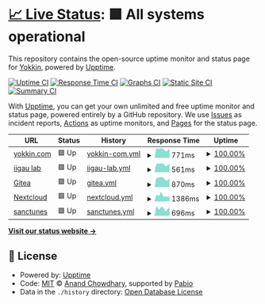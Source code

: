 # [📈 Live Status](https://froggie3.github.io/upptime): <!--live status--> **🟩 All systems operational**

This repository contains the open-source uptime monitor and status page for [Yokkin](https://yokkin.com/), powered by [Upptime](https://github.com/upptime/upptime).

[![Uptime CI](https://github.com/froggie3/upptime/workflows/Uptime%20CI/badge.svg)](https://github.com/froggie3/upptime/actions?query=workflow%3A%22Uptime+CI%22)
[![Response Time CI](https://github.com/froggie3/upptime/workflows/Response%20Time%20CI/badge.svg)](https://github.com/froggie3/upptime/actions?query=workflow%3A%22Response+Time+CI%22)
[![Graphs CI](https://github.com/froggie3/upptime/workflows/Graphs%20CI/badge.svg)](https://github.com/froggie3/upptime/actions?query=workflow%3A%22Graphs+CI%22)
[![Static Site CI](https://github.com/froggie3/upptime/workflows/Static%20Site%20CI/badge.svg)](https://github.com/froggie3/upptime/actions?query=workflow%3A%22Static+Site+CI%22)
[![Summary CI](https://github.com/froggie3/upptime/workflows/Summary%20CI/badge.svg)](https://github.com/froggie3/upptime/actions?query=workflow%3A%22Summary+CI%22)

With [Upptime](https://upptime.js.org), you can get your own unlimited and free uptime monitor and status page, powered entirely by a GitHub repository. We use [Issues](https://github.com/froggie3/upptime/issues) as incident reports, [Actions](https://github.com/froggie3/upptime/actions) as uptime monitors, and [Pages](https://froggie3.github.io/upptime) for the status page.

<!--start: status pages-->
<!-- This summary is generated by Upptime (https://github.com/upptime/upptime) -->
<!-- Do not edit this manually, your changes will be overwritten -->
<!-- prettier-ignore -->
| URL | Status | History | Response Time | Uptime |
| --- | ------ | ------- | ------------- | ------ |
| <img alt="" src="https://icons.duckduckgo.com/ip3/yokkin.com.ico" height="13"> [yokkin.com](https://yokkin.com) | 🟩 Up | [yokkin-com.yml](https://github.com/froggie3/upptime/commits/HEAD/history/yokkin-com.yml) | <details><summary><img alt="Response time graph" src="./graphs/yokkin-com/response-time-week.png" height="20"> 771ms</summary><br><a href="https://froggie3.github.io/upptime/history/yokkin-com"><img alt="Response time 860" src="https://img.shields.io/endpoint?url=https%3A%2F%2Fraw.githubusercontent.com%2Ffroggie3%2Fupptime%2FHEAD%2Fapi%2Fyokkin-com%2Fresponse-time.json"></a><br><a href="https://froggie3.github.io/upptime/history/yokkin-com"><img alt="24-hour response time 854" src="https://img.shields.io/endpoint?url=https%3A%2F%2Fraw.githubusercontent.com%2Ffroggie3%2Fupptime%2FHEAD%2Fapi%2Fyokkin-com%2Fresponse-time-day.json"></a><br><a href="https://froggie3.github.io/upptime/history/yokkin-com"><img alt="7-day response time 771" src="https://img.shields.io/endpoint?url=https%3A%2F%2Fraw.githubusercontent.com%2Ffroggie3%2Fupptime%2FHEAD%2Fapi%2Fyokkin-com%2Fresponse-time-week.json"></a><br><a href="https://froggie3.github.io/upptime/history/yokkin-com"><img alt="30-day response time 1397" src="https://img.shields.io/endpoint?url=https%3A%2F%2Fraw.githubusercontent.com%2Ffroggie3%2Fupptime%2FHEAD%2Fapi%2Fyokkin-com%2Fresponse-time-month.json"></a><br><a href="https://froggie3.github.io/upptime/history/yokkin-com"><img alt="1-year response time 860" src="https://img.shields.io/endpoint?url=https%3A%2F%2Fraw.githubusercontent.com%2Ffroggie3%2Fupptime%2FHEAD%2Fapi%2Fyokkin-com%2Fresponse-time-year.json"></a></details> | <details><summary><a href="https://froggie3.github.io/upptime/history/yokkin-com">100.00%</a></summary><a href="https://froggie3.github.io/upptime/history/yokkin-com"><img alt="All-time uptime 98.79%" src="https://img.shields.io/endpoint?url=https%3A%2F%2Fraw.githubusercontent.com%2Ffroggie3%2Fupptime%2FHEAD%2Fapi%2Fyokkin-com%2Fuptime.json"></a><br><a href="https://froggie3.github.io/upptime/history/yokkin-com"><img alt="24-hour uptime 100.00%" src="https://img.shields.io/endpoint?url=https%3A%2F%2Fraw.githubusercontent.com%2Ffroggie3%2Fupptime%2FHEAD%2Fapi%2Fyokkin-com%2Fuptime-day.json"></a><br><a href="https://froggie3.github.io/upptime/history/yokkin-com"><img alt="7-day uptime 100.00%" src="https://img.shields.io/endpoint?url=https%3A%2F%2Fraw.githubusercontent.com%2Ffroggie3%2Fupptime%2FHEAD%2Fapi%2Fyokkin-com%2Fuptime-week.json"></a><br><a href="https://froggie3.github.io/upptime/history/yokkin-com"><img alt="30-day uptime 100.00%" src="https://img.shields.io/endpoint?url=https%3A%2F%2Fraw.githubusercontent.com%2Ffroggie3%2Fupptime%2FHEAD%2Fapi%2Fyokkin-com%2Fuptime-month.json"></a><br><a href="https://froggie3.github.io/upptime/history/yokkin-com"><img alt="1-year uptime 98.79%" src="https://img.shields.io/endpoint?url=https%3A%2F%2Fraw.githubusercontent.com%2Ffroggie3%2Fupptime%2FHEAD%2Fapi%2Fyokkin-com%2Fuptime-year.json"></a></details>
| <img alt="" src="https://icons.duckduckgo.com/ip3/akkoma.yokkin.com.ico" height="13"> [iigau lab](https://akkoma.yokkin.com) | 🟩 Up | [iigau-lab.yml](https://github.com/froggie3/upptime/commits/HEAD/history/iigau-lab.yml) | <details><summary><img alt="Response time graph" src="./graphs/iigau-lab/response-time-week.png" height="20"> 561ms</summary><br><a href="https://froggie3.github.io/upptime/history/iigau-lab"><img alt="Response time 553" src="https://img.shields.io/endpoint?url=https%3A%2F%2Fraw.githubusercontent.com%2Ffroggie3%2Fupptime%2FHEAD%2Fapi%2Fiigau-lab%2Fresponse-time.json"></a><br><a href="https://froggie3.github.io/upptime/history/iigau-lab"><img alt="24-hour response time 606" src="https://img.shields.io/endpoint?url=https%3A%2F%2Fraw.githubusercontent.com%2Ffroggie3%2Fupptime%2FHEAD%2Fapi%2Fiigau-lab%2Fresponse-time-day.json"></a><br><a href="https://froggie3.github.io/upptime/history/iigau-lab"><img alt="7-day response time 561" src="https://img.shields.io/endpoint?url=https%3A%2F%2Fraw.githubusercontent.com%2Ffroggie3%2Fupptime%2FHEAD%2Fapi%2Fiigau-lab%2Fresponse-time-week.json"></a><br><a href="https://froggie3.github.io/upptime/history/iigau-lab"><img alt="30-day response time 554" src="https://img.shields.io/endpoint?url=https%3A%2F%2Fraw.githubusercontent.com%2Ffroggie3%2Fupptime%2FHEAD%2Fapi%2Fiigau-lab%2Fresponse-time-month.json"></a><br><a href="https://froggie3.github.io/upptime/history/iigau-lab"><img alt="1-year response time 553" src="https://img.shields.io/endpoint?url=https%3A%2F%2Fraw.githubusercontent.com%2Ffroggie3%2Fupptime%2FHEAD%2Fapi%2Fiigau-lab%2Fresponse-time-year.json"></a></details> | <details><summary><a href="https://froggie3.github.io/upptime/history/iigau-lab">100.00%</a></summary><a href="https://froggie3.github.io/upptime/history/iigau-lab"><img alt="All-time uptime 99.14%" src="https://img.shields.io/endpoint?url=https%3A%2F%2Fraw.githubusercontent.com%2Ffroggie3%2Fupptime%2FHEAD%2Fapi%2Fiigau-lab%2Fuptime.json"></a><br><a href="https://froggie3.github.io/upptime/history/iigau-lab"><img alt="24-hour uptime 100.00%" src="https://img.shields.io/endpoint?url=https%3A%2F%2Fraw.githubusercontent.com%2Ffroggie3%2Fupptime%2FHEAD%2Fapi%2Fiigau-lab%2Fuptime-day.json"></a><br><a href="https://froggie3.github.io/upptime/history/iigau-lab"><img alt="7-day uptime 100.00%" src="https://img.shields.io/endpoint?url=https%3A%2F%2Fraw.githubusercontent.com%2Ffroggie3%2Fupptime%2FHEAD%2Fapi%2Fiigau-lab%2Fuptime-week.json"></a><br><a href="https://froggie3.github.io/upptime/history/iigau-lab"><img alt="30-day uptime 98.65%" src="https://img.shields.io/endpoint?url=https%3A%2F%2Fraw.githubusercontent.com%2Ffroggie3%2Fupptime%2FHEAD%2Fapi%2Fiigau-lab%2Fuptime-month.json"></a><br><a href="https://froggie3.github.io/upptime/history/iigau-lab"><img alt="1-year uptime 99.14%" src="https://img.shields.io/endpoint?url=https%3A%2F%2Fraw.githubusercontent.com%2Ffroggie3%2Fupptime%2FHEAD%2Fapi%2Fiigau-lab%2Fuptime-year.json"></a></details>
| <img alt="" src="https://icons.duckduckgo.com/ip3/git.yokkin.com.ico" height="13"> [Gitea](https://git.yokkin.com) | 🟩 Up | [gitea.yml](https://github.com/froggie3/upptime/commits/HEAD/history/gitea.yml) | <details><summary><img alt="Response time graph" src="./graphs/gitea/response-time-week.png" height="20"> 870ms</summary><br><a href="https://froggie3.github.io/upptime/history/gitea"><img alt="Response time 870" src="https://img.shields.io/endpoint?url=https%3A%2F%2Fraw.githubusercontent.com%2Ffroggie3%2Fupptime%2FHEAD%2Fapi%2Fgitea%2Fresponse-time.json"></a><br><a href="https://froggie3.github.io/upptime/history/gitea"><img alt="24-hour response time 954" src="https://img.shields.io/endpoint?url=https%3A%2F%2Fraw.githubusercontent.com%2Ffroggie3%2Fupptime%2FHEAD%2Fapi%2Fgitea%2Fresponse-time-day.json"></a><br><a href="https://froggie3.github.io/upptime/history/gitea"><img alt="7-day response time 870" src="https://img.shields.io/endpoint?url=https%3A%2F%2Fraw.githubusercontent.com%2Ffroggie3%2Fupptime%2FHEAD%2Fapi%2Fgitea%2Fresponse-time-week.json"></a><br><a href="https://froggie3.github.io/upptime/history/gitea"><img alt="30-day response time 853" src="https://img.shields.io/endpoint?url=https%3A%2F%2Fraw.githubusercontent.com%2Ffroggie3%2Fupptime%2FHEAD%2Fapi%2Fgitea%2Fresponse-time-month.json"></a><br><a href="https://froggie3.github.io/upptime/history/gitea"><img alt="1-year response time 870" src="https://img.shields.io/endpoint?url=https%3A%2F%2Fraw.githubusercontent.com%2Ffroggie3%2Fupptime%2FHEAD%2Fapi%2Fgitea%2Fresponse-time-year.json"></a></details> | <details><summary><a href="https://froggie3.github.io/upptime/history/gitea">100.00%</a></summary><a href="https://froggie3.github.io/upptime/history/gitea"><img alt="All-time uptime 99.99%" src="https://img.shields.io/endpoint?url=https%3A%2F%2Fraw.githubusercontent.com%2Ffroggie3%2Fupptime%2FHEAD%2Fapi%2Fgitea%2Fuptime.json"></a><br><a href="https://froggie3.github.io/upptime/history/gitea"><img alt="24-hour uptime 100.00%" src="https://img.shields.io/endpoint?url=https%3A%2F%2Fraw.githubusercontent.com%2Ffroggie3%2Fupptime%2FHEAD%2Fapi%2Fgitea%2Fuptime-day.json"></a><br><a href="https://froggie3.github.io/upptime/history/gitea"><img alt="7-day uptime 100.00%" src="https://img.shields.io/endpoint?url=https%3A%2F%2Fraw.githubusercontent.com%2Ffroggie3%2Fupptime%2FHEAD%2Fapi%2Fgitea%2Fuptime-week.json"></a><br><a href="https://froggie3.github.io/upptime/history/gitea"><img alt="30-day uptime 100.00%" src="https://img.shields.io/endpoint?url=https%3A%2F%2Fraw.githubusercontent.com%2Ffroggie3%2Fupptime%2FHEAD%2Fapi%2Fgitea%2Fuptime-month.json"></a><br><a href="https://froggie3.github.io/upptime/history/gitea"><img alt="1-year uptime 99.99%" src="https://img.shields.io/endpoint?url=https%3A%2F%2Fraw.githubusercontent.com%2Ffroggie3%2Fupptime%2FHEAD%2Fapi%2Fgitea%2Fuptime-year.json"></a></details>
| <img alt="" src="https://icons.duckduckgo.com/ip3/nextcloud.yokkin.com.ico" height="13"> [Nextcloud](https://nextcloud.yokkin.com) | 🟩 Up | [nextcloud.yml](https://github.com/froggie3/upptime/commits/HEAD/history/nextcloud.yml) | <details><summary><img alt="Response time graph" src="./graphs/nextcloud/response-time-week.png" height="20"> 1386ms</summary><br><a href="https://froggie3.github.io/upptime/history/nextcloud"><img alt="Response time 1271" src="https://img.shields.io/endpoint?url=https%3A%2F%2Fraw.githubusercontent.com%2Ffroggie3%2Fupptime%2FHEAD%2Fapi%2Fnextcloud%2Fresponse-time.json"></a><br><a href="https://froggie3.github.io/upptime/history/nextcloud"><img alt="24-hour response time 1167" src="https://img.shields.io/endpoint?url=https%3A%2F%2Fraw.githubusercontent.com%2Ffroggie3%2Fupptime%2FHEAD%2Fapi%2Fnextcloud%2Fresponse-time-day.json"></a><br><a href="https://froggie3.github.io/upptime/history/nextcloud"><img alt="7-day response time 1386" src="https://img.shields.io/endpoint?url=https%3A%2F%2Fraw.githubusercontent.com%2Ffroggie3%2Fupptime%2FHEAD%2Fapi%2Fnextcloud%2Fresponse-time-week.json"></a><br><a href="https://froggie3.github.io/upptime/history/nextcloud"><img alt="30-day response time 1416" src="https://img.shields.io/endpoint?url=https%3A%2F%2Fraw.githubusercontent.com%2Ffroggie3%2Fupptime%2FHEAD%2Fapi%2Fnextcloud%2Fresponse-time-month.json"></a><br><a href="https://froggie3.github.io/upptime/history/nextcloud"><img alt="1-year response time 1271" src="https://img.shields.io/endpoint?url=https%3A%2F%2Fraw.githubusercontent.com%2Ffroggie3%2Fupptime%2FHEAD%2Fapi%2Fnextcloud%2Fresponse-time-year.json"></a></details> | <details><summary><a href="https://froggie3.github.io/upptime/history/nextcloud">100.00%</a></summary><a href="https://froggie3.github.io/upptime/history/nextcloud"><img alt="All-time uptime 99.39%" src="https://img.shields.io/endpoint?url=https%3A%2F%2Fraw.githubusercontent.com%2Ffroggie3%2Fupptime%2FHEAD%2Fapi%2Fnextcloud%2Fuptime.json"></a><br><a href="https://froggie3.github.io/upptime/history/nextcloud"><img alt="24-hour uptime 100.00%" src="https://img.shields.io/endpoint?url=https%3A%2F%2Fraw.githubusercontent.com%2Ffroggie3%2Fupptime%2FHEAD%2Fapi%2Fnextcloud%2Fuptime-day.json"></a><br><a href="https://froggie3.github.io/upptime/history/nextcloud"><img alt="7-day uptime 100.00%" src="https://img.shields.io/endpoint?url=https%3A%2F%2Fraw.githubusercontent.com%2Ffroggie3%2Fupptime%2FHEAD%2Fapi%2Fnextcloud%2Fuptime-week.json"></a><br><a href="https://froggie3.github.io/upptime/history/nextcloud"><img alt="30-day uptime 100.00%" src="https://img.shields.io/endpoint?url=https%3A%2F%2Fraw.githubusercontent.com%2Ffroggie3%2Fupptime%2FHEAD%2Fapi%2Fnextcloud%2Fuptime-month.json"></a><br><a href="https://froggie3.github.io/upptime/history/nextcloud"><img alt="1-year uptime 99.39%" src="https://img.shields.io/endpoint?url=https%3A%2F%2Fraw.githubusercontent.com%2Ffroggie3%2Fupptime%2FHEAD%2Fapi%2Fnextcloud%2Fuptime-year.json"></a></details>
| <img alt="" src="https://icons.duckduckgo.com/ip3/sanctunes.yokkin.com.ico" height="13"> [sanctunes](https://sanctunes.yokkin.com) | 🟩 Up | [sanctunes.yml](https://github.com/froggie3/upptime/commits/HEAD/history/sanctunes.yml) | <details><summary><img alt="Response time graph" src="./graphs/sanctunes/response-time-week.png" height="20"> 696ms</summary><br><a href="https://froggie3.github.io/upptime/history/sanctunes"><img alt="Response time 683" src="https://img.shields.io/endpoint?url=https%3A%2F%2Fraw.githubusercontent.com%2Ffroggie3%2Fupptime%2FHEAD%2Fapi%2Fsanctunes%2Fresponse-time.json"></a><br><a href="https://froggie3.github.io/upptime/history/sanctunes"><img alt="24-hour response time 726" src="https://img.shields.io/endpoint?url=https%3A%2F%2Fraw.githubusercontent.com%2Ffroggie3%2Fupptime%2FHEAD%2Fapi%2Fsanctunes%2Fresponse-time-day.json"></a><br><a href="https://froggie3.github.io/upptime/history/sanctunes"><img alt="7-day response time 696" src="https://img.shields.io/endpoint?url=https%3A%2F%2Fraw.githubusercontent.com%2Ffroggie3%2Fupptime%2FHEAD%2Fapi%2Fsanctunes%2Fresponse-time-week.json"></a><br><a href="https://froggie3.github.io/upptime/history/sanctunes"><img alt="30-day response time 679" src="https://img.shields.io/endpoint?url=https%3A%2F%2Fraw.githubusercontent.com%2Ffroggie3%2Fupptime%2FHEAD%2Fapi%2Fsanctunes%2Fresponse-time-month.json"></a><br><a href="https://froggie3.github.io/upptime/history/sanctunes"><img alt="1-year response time 683" src="https://img.shields.io/endpoint?url=https%3A%2F%2Fraw.githubusercontent.com%2Ffroggie3%2Fupptime%2FHEAD%2Fapi%2Fsanctunes%2Fresponse-time-year.json"></a></details> | <details><summary><a href="https://froggie3.github.io/upptime/history/sanctunes">100.00%</a></summary><a href="https://froggie3.github.io/upptime/history/sanctunes"><img alt="All-time uptime 98.79%" src="https://img.shields.io/endpoint?url=https%3A%2F%2Fraw.githubusercontent.com%2Ffroggie3%2Fupptime%2FHEAD%2Fapi%2Fsanctunes%2Fuptime.json"></a><br><a href="https://froggie3.github.io/upptime/history/sanctunes"><img alt="24-hour uptime 100.00%" src="https://img.shields.io/endpoint?url=https%3A%2F%2Fraw.githubusercontent.com%2Ffroggie3%2Fupptime%2FHEAD%2Fapi%2Fsanctunes%2Fuptime-day.json"></a><br><a href="https://froggie3.github.io/upptime/history/sanctunes"><img alt="7-day uptime 100.00%" src="https://img.shields.io/endpoint?url=https%3A%2F%2Fraw.githubusercontent.com%2Ffroggie3%2Fupptime%2FHEAD%2Fapi%2Fsanctunes%2Fuptime-week.json"></a><br><a href="https://froggie3.github.io/upptime/history/sanctunes"><img alt="30-day uptime 100.00%" src="https://img.shields.io/endpoint?url=https%3A%2F%2Fraw.githubusercontent.com%2Ffroggie3%2Fupptime%2FHEAD%2Fapi%2Fsanctunes%2Fuptime-month.json"></a><br><a href="https://froggie3.github.io/upptime/history/sanctunes"><img alt="1-year uptime 98.79%" src="https://img.shields.io/endpoint?url=https%3A%2F%2Fraw.githubusercontent.com%2Ffroggie3%2Fupptime%2FHEAD%2Fapi%2Fsanctunes%2Fuptime-year.json"></a></details>

<!--end: status pages-->

[**Visit our status website →**](https://froggie3.github.io/upptime)

## 📄 License

- Powered by: [Upptime](https://github.com/upptime/upptime)
- Code: [MIT](./LICENSE) © [Anand Chowdhary](https://anandchowdhary.com), supported by [Pabio](https://pabio.com)
- Data in the `./history` directory: [Open Database License](https://opendatacommons.org/licenses/odbl/1-0/)
